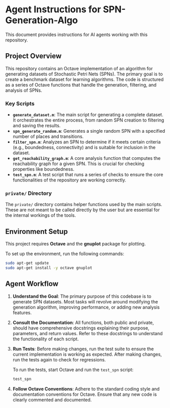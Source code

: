 # Agent Instructions for SPN-Generation-Algo

This document provides instructions for AI agents working with this repository.

## Project Overview

This repository contains an Octave implementation of an algorithm for generating datasets of Stochastic Petri Nets (SPNs). The primary goal is to create a benchmark dataset for learning algorithms. The code is structured as a series of Octave functions that handle the generation, filtering, and analysis of SPNs.

### Key Scripts

- **`generate_dataset.m`**: The main script for generating a complete dataset. It orchestrates the entire process, from random SPN creation to filtering and saving the results.
- **`spn_generate_random.m`**: Generates a single random SPN with a specified number of places and transitions.
- **`filter_spn.m`**: Analyzes an SPN to determine if it meets certain criteria (e.g., boundedness, connectivity) and is suitable for inclusion in the dataset.
- **`get_reachability_graph.m`**: A core analysis function that computes the reachability graph for a given SPN. This is crucial for checking properties like boundedness.
- **`test_spn.m`**: A test script that runs a series of checks to ensure the core functionalities of the repository are working correctly.

### `private/` Directory

The `private/` directory contains helper functions used by the main scripts. These are not meant to be called directly by the user but are essential for the internal workings of the tools.

## Environment Setup

This project requires **Octave** and the **gnuplot** package for plotting.

To set up the environment, run the following commands:

```bash
sudo apt-get update
sudo apt-get install -y octave gnuplot
```

## Agent Workflow

1.  **Understand the Goal**: The primary purpose of this codebase is to generate SPN datasets. Most tasks will revolve around modifying the generation algorithm, improving performance, or adding new analysis features.
2.  **Consult the Documentation**: All functions, both public and private, should have comprehensive docstrings explaining their purpose, parameters, and return values. Refer to these docstrings to understand the functionality of each script.
3.  **Run Tests**: Before making changes, run the test suite to ensure the current implementation is working as expected. After making changes, run the tests again to check for regressions.

    To run the tests, start Octave and run the `test_spn` script:

    ```octave
    test_spn
    ```

4.  **Follow Octave Conventions**: Adhere to the standard coding style and documentation conventions for Octave. Ensure that any new code is clearly commented and documented.